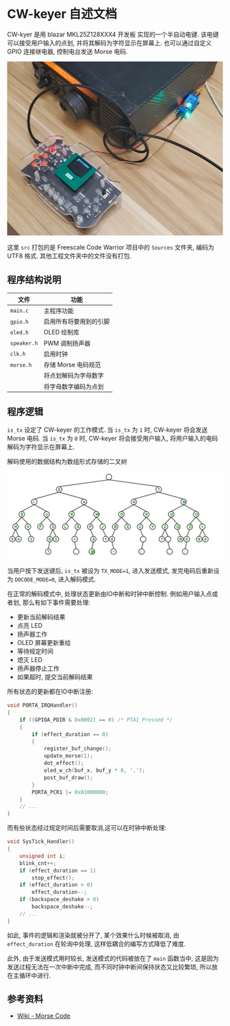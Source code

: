 # CW-keyer 自述文档

CW-kyer 是用 blazar MKL25Z128XXX4 开发板 实现的一个半自动电键. 该电键可以接受用户输入的点划, 并将其解码为字符显示在屏幕上. 也可以通过自定义 GPIO 连接继电器, 控制电台发送 Morse 电码.

![](assets/preview.png)

这里 `src` 打包的是 Freescale Code Warrior 项目中的 `Sources` 文件夹, 编码为 UTF8 格式. 其他工程文件夹中的文件没有打包.

## 程序结构说明

| 文件        | 功能                   |
| ----------- | ---------------------- |
| `main.c`    | 主程序功能             |
| `gpio.h`    | 启用所有将要用到的引脚 |
| `oled.h`    | OLED 绘制库            |
| `speaker.h` | PWM 调制扬声器         |
| `clk.h`     | 启用时钟               |
| `morse.h`   | 存储 Morse 电码规范    |
|             | 将点划解码为字母数字   |
|             | 将字母数字编码为点划   |

## 程序逻辑

`is_tx` 设定了 CW-keyer 的工作模式. 当 `is_tx` 为 `1` 时, CW-keyer 将会发送 Morse 电码. 当 `is_tx` 为 `0` 时, CW-keyer 将会接受用户输入, 将用户输入的电码解码为字符显示在屏幕上.

解码使用的数据结构为数组形式存储的二叉树

![](assets/btree.png)

当用户按下发送键后, `is_tx` 被设为 `TX_MODE=1`, 进入发送模式, 发完电码后重新设为 `DOCODE_MODE=0`, 进入解码模式.

在正常的解码模式中, 处理状态更新由IO中断和时钟中断控制. 例如用户输入点或者划, 那么有如下事件需要处理:

- 更新当前解码结果
- 点亮 LED
- 扬声器工作
- OLED 屏幕更新重绘
- 等待规定时间
- 熄灭 LED
- 扬声器停止工作
- 如果超时, 提交当前解码结果

所有状态的更新都在IO中断注册:

```c
void PORTA_IRQHandler()
{
    if ((GPIOA_PDIR & 0x0002) == 0) /* PTA1 Pressed */
    {
        if (effect_duration == 0)
        {
            register_buf_change();
            update_morse(1);
            dot_effect();
            oled_w_ch(buf_x, buf_y * 8, '.');
            post_buf_draw();
        }
        PORTA_PCR1 |= 0x01000000;
    }
    // ...
}
```
而有些状态经过规定时间后需要取消,这可以在时钟中断处理:

```c
void SysTick_Handler()
{
    unsigned int i;
    blink_cnt++;
    if (effect_duration == 1)
        stop_effect();
    if (effect_duration > 0)
        effect_duration--;
    if (backspace_deshake > 0)
        backspace_deshake--;
    // ...
}
```

如此, 事件的逻辑和渲染就被分开了, 某个效果什么时候被取消, 由 `effect_duration` 在轮询中处理, 这样低耦合的编写方式降低了难度.

此外, 由于发送模式用时较长, 发送模式的代码被放在了 `main` 函数当中, 这是因为发送过程无法在一次中断中完成, 而不同时钟中断间保持状态又比较繁琐, 所以放在主循环中进行.

## 参考资料

- [Wiki - Morse Code](https://en.wikipedia.org/wiki/Morse_code)
